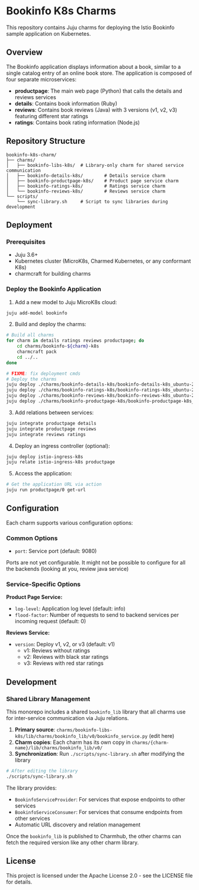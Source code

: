 # Bookinfo K8s Charms

This repository contains Juju charms for deploying the Istio Bookinfo sample application on Kubernetes.

## Overview

The Bookinfo application displays information about a book, similar to a single catalog entry of an online book store. The application is composed of four separate microservices:

- **productpage**: The main web page (Python) that calls the details and reviews services
- **details**: Contains book information (Ruby)
- **reviews**: Contains book reviews (Java) with 3 versions (v1, v2, v3) featuring different star ratings
- **ratings**: Contains book rating information (Node.js)

## Repository Structure

```
bookinfo-k8s-charm/
├── charms/
│   ├── bookinfo-libs-k8s/  # Library-only charm for shared service communication
│   ├── bookinfo-details-k8s/        # Details service charm
│   ├── bookinfo-productpage-k8s/    # Product page service charm 
│   ├── bookinfo-ratings-k8s/        # Ratings service charm
│   └── bookinfo-reviews-k8s/        # Reviews service charm
└── scripts/
    └── sync-library.sh     # Script to sync libraries during development
```

## Deployment

### Prerequisites

- Juju 3.6+
- Kubernetes cluster (MicroK8s, Charmed Kubernetes, or any conformant K8s)
- charmcraft for building charms

### Deploy the Bookinfo Application

1. Add a new model to Juju MicroK8s cloud:
```bash
juju add-model bookinfo
```

2. Build and deploy the charms:
```bash
# Build all charms
for charm in details ratings reviews productpage; do
    cd charms/bookinfo-${charm}-k8s
    charmcraft pack
    cd ../..
done

# FIXME: fix deployment cmds
# Deploy the charms
juju deploy ./charms/bookinfo-details-k8s/bookinfo-details-k8s_ubuntu-22.04-amd64.charm details
juju deploy ./charms/bookinfo-ratings-k8s/bookinfo-ratings-k8s_ubuntu-22.04-amd64.charm ratings
juju deploy ./charms/bookinfo-reviews-k8s/bookinfo-reviews-k8s_ubuntu-22.04-amd64.charm reviews
juju deploy ./charms/bookinfo-productpage-k8s/bookinfo-productpage-k8s_ubuntu-22.04-amd64.charm productpage
```

3. Add relations between services:
```bash
juju integrate productpage details
juju integrate productpage reviews
juju integrate reviews ratings
```

4. Deploy an ingress controller (optional):
```bash
juju deploy istio-ingress-k8s
juju relate istio-ingress-k8s productpage
```

5. Access the application:
```bash
# Get the application URL via action
juju run productpage/0 get-url
```

## Configuration

Each charm supports various configuration options:

### Common Options
- `port`: Service port (default: 9080)

Ports are not yet configurable. It might not be possible to configure for all the backends (looking at you, review java service)

### Service-Specific Options

**Product Page Service:**
- `log-level`: Application log level (default: info)  
- `flood-factor`: Number of requests to send to backend services per incoming request (default: 0)

**Reviews Service:**
- `version`: Deploy v1, v2, or v3 (default: v1)
  - v1: Reviews without ratings
  - v2: Reviews with black star ratings  
  - v3: Reviews with red star ratings

## Development

### Shared Library Management

This monorepo includes a shared `bookinfo_lib` library that all charms use for inter-service communication via Juju relations.

1. **Primary source**: `charms/bookinfo-libs-k8s/lib/charms/bookinfo_lib/v0/bookinfo_service.py` (edit here)
2. **Charm copies**: Each charm has its own copy in `charms/{charm-name}/lib/charms/bookinfo_lib/v0/`
3. **Synchronization**: Run `./scripts/sync-library.sh` after modifying the library

```bash
# After editing the library
./scripts/sync-library.sh
```

The library provides:
- `BookinfoServiceProvider`: For services that expose endpoints to other services
- `BookinfoServiceConsumer`: For services that consume endpoints from other services
- Automatic URL discovery and relation management

Once the `bookinfo_lib` is published to Charmhub, the other charms can fetch the required version like any other charm library.

## License

This project is licensed under the Apache License 2.0 - see the LICENSE file for details.
